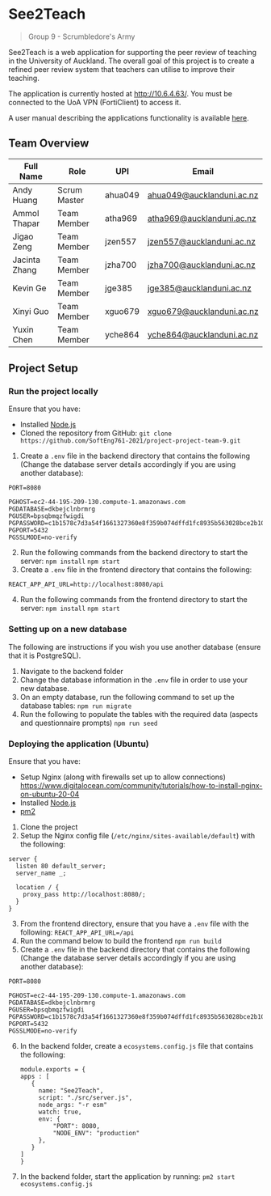 # See2Teach

> Group 9 - Scrumbledore's Army

See2Teach is a web application for supporting the peer review of teaching in the University of Auckland. The overall goal of this project is to create a refined peer review system that teachers can utilise to improve their teaching.

The application is currently hosted at http://10.6.4.63/. You must be connected to the UoA VPN (FortiClient) to access it.

A user manual describing the applications functionality is available [here](User-Documentation.md).

## Team Overview

| Full Name     | Role         | UPI     | Email                     |
| ------------- | ------------ | ------- | ------------------------- |
| Andy Huang    | Scrum Master | ahua049 | ahua049@aucklanduni.ac.nz |
| Ammol Thapar  | Team Member  | atha969 | atha969@aucklanduni.ac.nz |
| Jigao Zeng    | Team Member  | jzen557 | jzen557@aucklanduni.ac.nz |
| Jacinta Zhang | Team Member  | jzha700 | jzha700@aucklanduni.ac.nz |
| Kevin Ge      | Team Member  | jge385  | jge385@aucklanduni.ac.nz  |
| Xinyi Guo     | Team Member  | xguo679 | xguo679@aucklanduni.ac.nz |
| Yuxin Chen    | Team Member  | yche864 | yche864@aucklanduni.ac.nz |

## Project Setup

### Run the project locally

Ensure that you have:

- Installed [Node.js](https://nodejs.org/en/download/)
- Cloned the repository from GitHub: `git clone https://github.com/SoftEng761-2021/project-project-team-9.git`

1. Create a `.env` file in the backend directory that contains the following (Change the database server details accordingly if you are using another database):

```
PORT=8080

PGHOST=ec2-44-195-209-130.compute-1.amazonaws.com
PGDATABASE=dkbejclnbrmrg
PGUSER=bpsqbmqzfwigdi
PGPASSWORD=c1b1578c7d3a54f1661327360e8f359b074dffd1fc8935b563028bce2b10f5f9
PGPORT=5432
PGSSLMODE=no-verify
```

2. Run the following commands from the backend directory to start the server:
   `npm install`
   `npm start`
   <br>
3. Create a `.env` file in the frontend directory that contains the following:

```
REACT_APP_API_URL=http://localhost:8080/api
```

4. Run the following commands from the frontend directory to start the server:
   `npm install`
   `npm start`

### Setting up on a new database

The following are instructions if you wish you use another database (ensure that it is PostgreSQL).

1. Navigate to the backend folder
2. Change the database information in the `.env` file in order to use your new database.
3. On an empty database, run the following command to set up the database tables:
   `npm run migrate`
4. Run the following to populate the tables with the required data (aspects and questionnaire prompts)
   `npm run seed`

### Deploying the application (Ubuntu)

Ensure that you have:

- Setup Nginx (along with firewalls set up to allow connections) https://www.digitalocean.com/community/tutorials/how-to-install-nginx-on-ubuntu-20-04
- Installed [Node.js](https://nodejs.org/en/download/)
- [pm2](https://www.npmjs.com/package/pm2)

1. Clone the project
2. Setup the Nginx config file (`/etc/nginx/sites-available/default`) with the following:

```
server {
  listen 80 default_server;
  server_name _;

  location / {
    proxy_pass http://localhost:8080/;
  }
}
```

3. From the frontend directory, ensure that you have a `.env` file with the following:
   `REACT_APP_API_URL=/api`
4. Run the command below to build the frontend
   `npm run build`
5. Create a `.env` file in the backend directory that contains the following (Change the database server details accordingly if you are using another database):

```
PORT=8080

PGHOST=ec2-44-195-209-130.compute-1.amazonaws.com
PGDATABASE=dkbejclnbrmrg
PGUSER=bpsqbmqzfwigdi
PGPASSWORD=c1b1578c7d3a54f1661327360e8f359b074dffd1fc8935b563028bce2b10f5f9
PGPORT=5432
PGSSLMODE=no-verify
```

6. In the backend folder, create a `ecosystems.config.js` file that contains the following:
   ```
   module.exports = {
   apps : [
      {
        name: "See2Teach",
        script: "./src/server.js",
        node_args: "-r esm"
        watch: true,
        env: {
            "PORT": 8080,
            "NODE_ENV": "production"
        },
      }
   ]
   }
   ```
7. In the backend folder, start the application by running: `pm2 start ecosystems.config.js`
